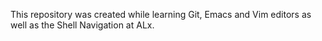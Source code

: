 This repository was created while learning Git, Emacs and Vim editors as well as the Shell Navigation at ALx.
